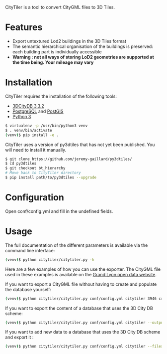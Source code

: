 CityTiler is a tool to convert CityGML files to 3D Tiles.

# Features

- Export untextured Lod2 buildings in the 3D Tiles format
- The semantic hierarchical organisation of the buildings is preserved: each building part is individually accessible
- **Warning : not all ways of storing LoD2 geometries are supported at the time being. Your mileage may vary**

# Installation

CityTiler requires the installation of the following tools:
- [3DCityDB 3.3.2](https://www.3dcitydb.org/)
- [PostgreSQL](https://www.postgresql.org/) and [PostGIS](http://postgis.net/)
- [Python 3](https://www.python.org/)

```bash
$ virtualenv -p /usr/bin/python3 venv
$ . venv/bin/activate
(venv)$ pip install -e .
```

CityTiler uses a version of py3dtiles that has not yet been published. You will need to install it manually.

```bash
$ git clone https://github.com/jeremy-gaillard/py3dtiles/
$ cd py3dtiles
$ git checkout bt_hierarchy
# Move back to CityTiler directory
$ pip install path/to/py3dtiles --upgrade
```

# Configuration

Open conf/config.yml and fill in the undefined fields.

# Usage

The full documentation of the different parameters is available via the command line interface:

```bash
(venv)$ python citytiler/citytiler.py -h
```

Here are a few examples of how you can use the exporter. The CityGML file used in these examples is available on the [Grand Lyon open data website](https://data.grandlyon.com/localisation/maquette-3d-texturfe-de-la-commune-de-villeurbanne-mftropole-de-lyon/).

If you want to export a CityGML file without having to create and populate the database yourself:

```bash
(venv)$ python citytiler/citytiler.py conf/config.yml citytiler 3946 crs:EPSG::3946 --files 'VILLEURBANNE_2015/VILLEURBANNE_BATI_2015.gml' --output './tilesets'
```

If you want to export the content of a database that uses the 3D City DB scheme:

```bash
(venv)$ python citytiler/citytiler.py conf/config.yml citytiler --output './tilesets'
```

If you want to add new data to a database that uses the 3D City DB scheme and export it :

```bash
(venv)$ python citytiler/citytiler.py conf/config.yml citytiler --files 'VILLEURBANNE_2015/VILLEURBANNE_BATI_2015.gml' --output './tilesets' --append
```
